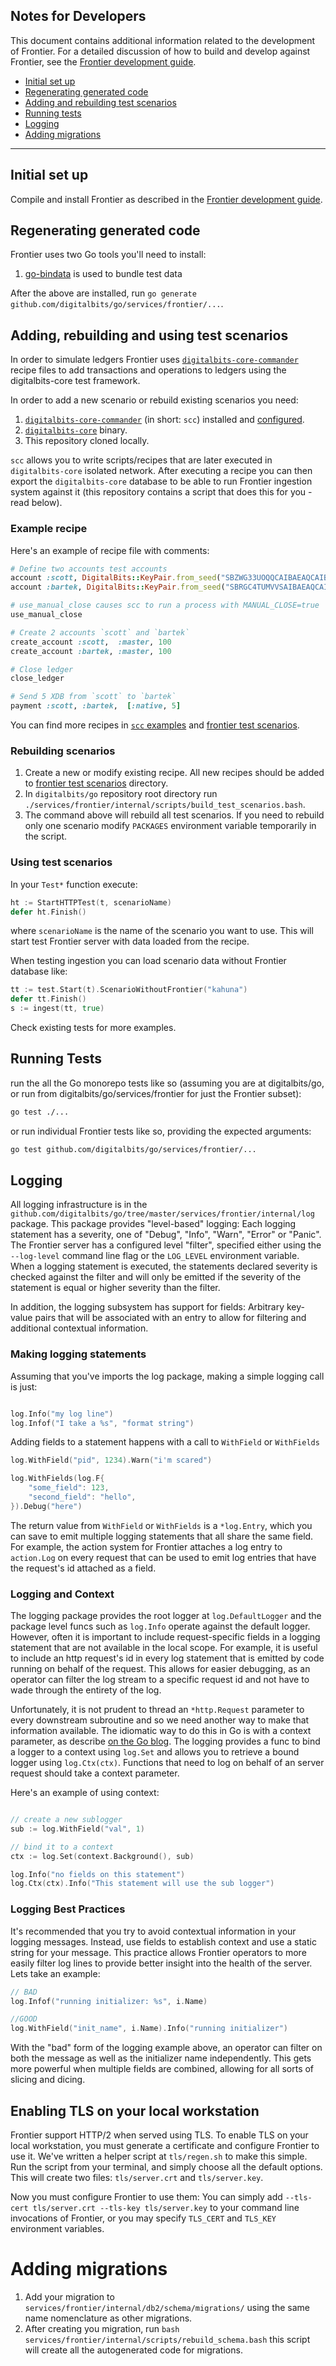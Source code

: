 ## Notes for Developers

This document contains additional information related to the development of Frontier. For a detailed discussion of how to build and develop against Frontier, see the [Frontier development guide](https://github.com/xdbfoundation/go/blob/master/services/frontier/internal/docs/developing.md).

- [Initial set up](#setup)
- [Regenerating generated code](#regen)
- [Adding and rebuilding test scenarios](#scenarios)
- [Running tests](#tests)
- [Logging](#logging)
- [Adding migrations](#migrations)


---
## <a name="setup"></a> Initial set up
Compile and install Frontier as described in the [Frontier development guide](https://github.com/xdbfoundation/go/blob/master/services/frontier/internal/docs/developing.md).

## <a name="regen"></a> Regenerating generated code

Frontier uses two Go tools you'll need to install:
1. [go-bindata](github.com/kevinburke/go-bindata) is used to bundle test data

After the above are installed, run `go generate github.com/digitalbits/go/services/frontier/...`.

## <a name="scenarios"></a> Adding, rebuilding and using test scenarios

In order to simulate ledgers Frontier uses [`digitalbits-core-commander`](https://github.com/digitalbits/digitalbits_core_commander) recipe files to add transactions and operations to ledgers using the digitalbits-core test framework.

In order to add a new scenario or rebuild existing scenarios you need:

1. [`digitalbits-core-commander`](https://github.com/digitalbits/digitalbits_core_commander) (in short: `scc`) installed and [configured](https://github.com/digitalbits/digitalbits_core_commander#assumptions-about-environment).
2. [`digitalbits-core`](https://github.com/digitalbits/digitalbits-core) binary.
3. This repository cloned locally.

`scc` allows you to write scripts/recipes that are later executed in `digitalbits-core` isolated network. After executing a recipe you can then export the `digitalbits-core` database to be able to run Frontier ingestion system against it (this repository contains a script that does this for you - read below).

### Example recipe

Here's an example of recipe file with comments:
```rb
# Define two accounts test accounts
account :scott, DigitalBits::KeyPair.from_seed("SBZWG33UOQQCAIBAEAQCAIBAEAQCAIBAEAQCAIBAEAQCAIBAEAQCAPSA")
account :bartek, DigitalBits::KeyPair.from_seed("SBRGC4TUMVVSAIBAEAQCAIBAEAQCAIBAEAQCAIBAEAQCAIBAEAQCBDHV")

# use_manual_close causes scc to run a process with MANUAL_CLOSE=true
use_manual_close

# Create 2 accounts `scott` and `bartek`
create_account :scott,  :master, 100
create_account :bartek, :master, 100

# Close ledger
close_ledger

# Send 5 XDB from `scott` to `bartek`
payment :scott, :bartek,  [:native, 5]
```

You can find more recipes in [`scc` examples](https://github.com/digitalbits/digitalbits_core_commander/tree/84d5ffb97202ecc3a0ed34a739c98e69536c0c2c/examples) and [frontier test scenarios](https://github.com/digitalbits/go/tree/master/services/frontier/internal/test/scenarios).

### Rebuilding scenarios

1. Create a new or modify existing recipe. All new recipes should be added to [frontier test scenarios](https://github.com/digitalbits/go/tree/master/services/frontier/internal/test/scenarios) directory.
2. In `digitalbits/go` repository root directory run `./services/frontier/internal/scripts/build_test_scenarios.bash`.
3. The command above will rebuild all test scenarios. If you need to rebuild only one scenario modify `PACKAGES` environment variable temporarily in the script.

### Using test scenarios

In your `Test*` function execute:

```go
ht := StartHTTPTest(t, scenarioName)
defer ht.Finish()
```
where `scenarioName` is the name of the scenario you want to use. This will start test Frontier server with data loaded from the recipe.

When testing ingestion you can load scenario data without Frontier database like:

```go
tt := test.Start(t).ScenarioWithoutFrontier("kahuna")
defer tt.Finish()
s := ingest(tt, true)
```

Check existing tests for more examples.

## <a name="tests"></a> Running Tests

run the all the Go monorepo tests like so (assuming you are at digitalbits/go, or run from digitalbits/go/services/frontier for just the Frontier subset):

```bash
go test ./...
```

or run individual Frontier tests like so, providing the expected arguments:

```bash
go test github.com/digitalbits/go/services/frontier/...
```

## <a name="logging"></a> Logging

All logging infrastructure is in the `github.com/digitalbits/go/tree/master/services/frontier/internal/log` package.  This package provides "level-based" logging:  Each logging statement has a severity, one of "Debug", "Info", "Warn", "Error" or "Panic".  The Frontier server has a configured level "filter", specified either using the `--log-level` command line flag or the `LOG_LEVEL` environment variable.  When a logging statement is executed, the statements declared severity is checked against the filter and will only be emitted if the severity of the statement is equal or higher severity than the filter.

In addition, the logging subsystem has support for fields: Arbitrary key-value pairs that will be associated with an entry to allow for filtering and additional contextual information.

### Making logging statements

Assuming that you've imports the log package, making a simple logging call is just:

```go

log.Info("my log line")
log.Infof("I take a %s", "format string")

```

Adding fields to a statement happens with a call to `WithField` or `WithFields`

```go
log.WithField("pid", 1234).Warn("i'm scared")

log.WithFields(log.F{
	"some_field": 123,
	"second_field": "hello",
}).Debug("here")
```

The return value from `WithField` or `WithFields` is a `*log.Entry`, which you can save to emit multiple logging
statements that all share the same field.  For example, the action system for Frontier attaches a log entry to `action.Log` on every request that can be used to emit log entries that have the request's id attached as a field.

### Logging and Context

The logging package provides the root logger at `log.DefaultLogger` and the package level funcs such as `log.Info` operate against the default logger.  However, often it is important to include request-specific fields in a logging statement that are not available in the local scope.  For example, it is useful to include an http request's id in every log statement that is emitted by code running on behalf of the request.  This allows for easier debugging, as an operator can filter the log stream to a specific request id and not have to wade through the entirety of the log.

Unfortunately, it is not prudent to thread an `*http.Request` parameter to every downstream subroutine and so we need another way to make that information available.  The idiomatic way to do this in Go is with a context parameter, as describe [on the Go blog](https://blog.golang.org/context).  The logging provides a func to bind a logger to a context using `log.Set` and allows you to retrieve a bound logger using `log.Ctx(ctx)`.  Functions that need to log on behalf of an server request should take a context parameter.

Here's an example of using context:

```go

// create a new sublogger
sub := log.WithField("val", 1)

// bind it to a context
ctx := log.Set(context.Background(), sub)

log.Info("no fields on this statement")
log.Ctx(ctx).Info("This statement will use the sub logger")

```

### Logging Best Practices

It's recommended that you try to avoid contextual information in your logging messages.  Instead, use fields to establish context and use a static string for your message.  This practice allows Frontier operators to more easily filter log lines to provide better insight into the health of the server.  Lets take an example:

```go
// BAD
log.Infof("running initializer: %s", i.Name)

//GOOD
log.WithField("init_name", i.Name).Info("running initializer")
```

With the "bad" form of the logging example above, an operator can filter on both the message as well as the initializer name independently.  This gets more powerful when multiple fields are combined, allowing for all sorts of slicing and dicing.


## <a name="TLS"></a> Enabling TLS on your local workstation

Frontier support HTTP/2 when served using TLS.  To enable TLS on your local workstation, you must generate a certificate and configure Frontier to use it.  We've written a helper script at `tls/regen.sh` to make this simple.  Run the script from your terminal, and simply choose all the default options.  This will create two files: `tls/server.crt` and `tls/server.key`.

Now you must configure Frontier to use them: You can simply add `--tls-cert tls/server.crt --tls-key tls/server.key` to your command line invocations of Frontier, or you may specify `TLS_CERT` and `TLS_KEY` environment variables.

# <a name="migrations"></a> Adding migrations
1. Add your migration to `services/frontier/internal/db2/schema/migrations/` using the same name nomenclature as other migrations.
2. After creating you migration, run `bash services/frontier/internal/scripts/rebuild_schema.bash` this script will create all the autogenerated code for migrations.
